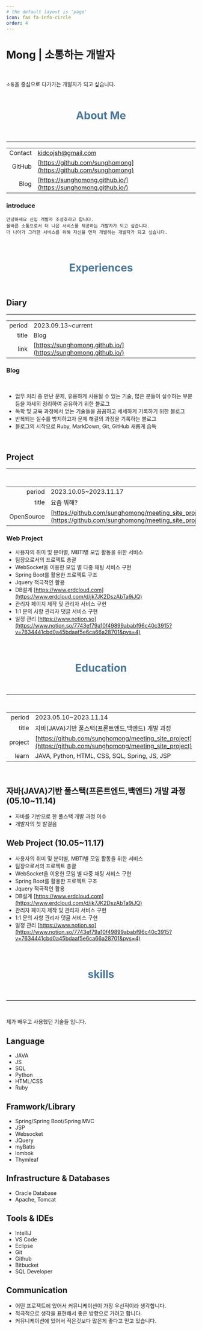```yaml
---
# the default layout is 'page'
icon: fas fa-info-circle
order: 4
---
```


# Mong | 소통하는 개발자

<br>

``소통``을 중심으로 다가가는 개발자가 되고 싶습니다. <br><br>

<h1 style="color: #4a779c;"> <center> About Me </center> <br> </h1>
<hr style="color: white;">


|||
|--:|:--|
|Contact|kidcojsh@gmail.com|
|GitHub|[https://github.com/sunghomong](https://github.com/sunghomong)|
|Blog| [https://sunghomong.github.io/](https://sunghomong.github.io/)|

### introduce

```
안녕하세요 신입 개발자 조성호라고 합니다.
올바른 소통으로서 더 나은 서비스를 제공하는 개발자가 되고 싶습니다.
더 나아가 그러한 서비스를 위해 자신을 먼저 개발하는 개발자가 되고 싶습니다. 
```

<br>

<h1 style="color: #4a779c;"> <center>Experiences</center><br> </h1>

## Diary

<hr style="color: white;">

|||
|--:|:--|
|period|2023.09.13~current|
|title|Blog|
|link|[https://sunghomong.github.io/](https://sunghomong.github.io/)|


### Blog

<br>

- 업무 처리 중 만난 문제, 유용하게 사용될 수 있는 기술, 많은 분들이 실수하는 부분 등을 자세히 정리하여 공유하기 위한 블로그
- 독학 및 교육 과정에서 얻는 기술들을 꼼꼼하고 세세하게 기록하기 위한 블로그
- 반복되는 실수를 방지하고자 문제 해결의 과정을 기록하는 블로그
- 블로그의 시작으로 Ruby, MarkDown, Git, GitHub 새롭게 습득

<br>

## Project <br>

<hr style="color: white;"> <br>

|||
|--:|:--|
|period|2023.10.05~2023.11.17|
|title|요즘 뭐해?|
|OpenSource|[https://github.com/sunghomong/meeting_site_project](https://github.com/sunghomong/meeting_site_project)|


### Web Project

- 사용자의 취미 및 분야별, MBTI별 모임 활동을 위한 서비스
- 팀장으로서의 프로젝트 총괄
- WebSocket을 이용한 모임 별 다중 채팅 서비스 구현
- Spring Boot를 활용한 프로젝트 구조
- Jquery 적극적인 활용
- DB설계    [https://www.erdcloud.com](https://www.erdcloud.com/d/jk7JK2DszAbTa9iJQ)
- 관리자 페이지 제작 및 관리자 서비스 구현
- 1:1 문의 사항 관리자 댓글 서비스 구현
- 일정 관리    [https://www.notion.so](https://www.notion.so/7743ef79a10f49899ababf96c40c3915?v=7634441cbd0a45bdaaf5e6ca66a28701&pvs=4)

<br>

<h1 style="color: #4a779c;"> <center>Education<center><br> </h1>
<hr style="color: white;"><br>

|||
|--:|:--|
|period|2023.05.10~2023.11.14|
|title|자바(JAVA)기반 풀스택(프론트엔드,백엔드) 개발 과정|
|project|[https://github.com/sunghomong/meeting_site_project](https://github.com/sunghomong/meeting_site_project)|
|learn|JAVA, Python, HTML, CSS, SQL, Spring, JS, JSP|

<br>

## 자바(JAVA)기반 풀스택(프론트엔드,백엔드) 개발 과정 (05.10~11.14)

- 자바를 기반으로 한 풀스택 개발 과정 이수
- 개발자의 첫 발걸음

## Web Project (10.05~11.17)

- 사용자의 취미 및 분야별, MBTI별 모임 활동을 위한 서비스
- 팀장으로서의 프로젝트 총괄
- WebSocket을 이용한 모임 별 다중 채팅 서비스 구현
- Spring Boot를 활용한 프로젝트 구조
- Jquery 적극적인 활용
- DB설계    [https://www.erdcloud.com](https://www.erdcloud.com/d/jk7JK2DszAbTa9iJQ)
- 관리자 페이지 제작 및 관리자 서비스 구현
- 1:1 문의 사항 관리자 댓글 서비스 구현
- 일정 관리    [https://www.notion.so](https://www.notion.so/7743ef79a10f49899ababf96c40c3915?v=7634441cbd0a45bdaaf5e6ca66a28701&pvs=4)

<br>

<h1 style="color: #4a779c;"> <center>skills<center><br> </h1>

<hr style="color: white;"><br>

제가 배우고 사용했던 기술들 입니다.

## Language

- JAVA
- JS
- SQL
- Python
- HTML/CSS
- Ruby
  
## Framwork/Library

- Spring/Spring Boot/Spring MVC
- JSP
- Websocket
- JQuery
- myBatis
- lombok
- Thymleaf

## Infrastructure & Databases

- Oracle Database
- Apache, Tomcat

## Tools & IDEs
- IntelliJ
- VS Code
- Eclipse
- Git
- Github
- Bitbucket
- SQL Developer

## Communication

- 어떤 프로젝트에 있어서 커뮤니케이션이 가장 우선적이라 생각합니다.
- 적극적으로 생각을 표현해서 좋은 방향으로 가려고 합니다.
- 커뮤니케이션에 있어서 적은것보다 많은게 좋다고 믿고 있습니다.

<br>

